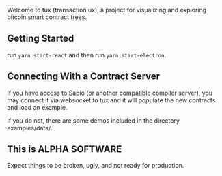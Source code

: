 Welcome to tux (transaction ux), a project for visualizing and exploring bitcoin smart contract
trees.

## Getting Started

run `yarn start-react` and then run `yarn start-electron`.


## Connecting With a Contract Server

If you have access to Sapio (or another compatible compiler server), you may connect it via
websocket to tux and it will populate the new contracts and load an example.

If you do not, there are some demos included in the directory examples/data/.

## This is ALPHA SOFTWARE

Expect things to be broken, ugly, and not ready for production.


